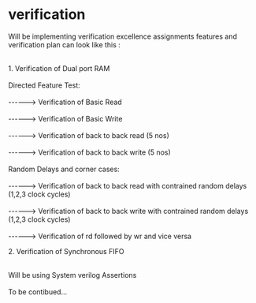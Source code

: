 # verification
<p>Will be implementing verification excellence assignments
features and verification plan can look like this :</p>
<p>
<br>1. Verification of Dual port RAM</br>
<br>Directed Feature Test:</br>
<br>------> Verification of Basic Read</br>
<br>------> Verification of Basic Write</br>
<br>------> Verification of back to back read (5 nos)</br>
<br>------> Verification of back to back write (5 nos)</br>
<br>Random Delays and corner cases:</br>
<br>------> Verification of back to back read with contrained random delays (1,2,3 clock cycles)</br>
<br>------> Verification of back to back write with contrained random delays (1,2,3 clock cycles)</br>
<br>------> Verification of rd followed by wr and vice versa</br>
</p>
<p>2. Verification of Synchronous FIFO </p>
<br> Will be using System verilog Assertions </br>
<br>To be contibued...</br>
